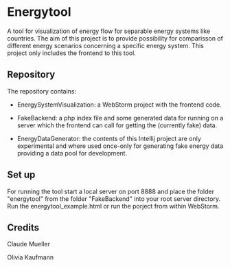 # Energytool #
A tool for visualization of energy flow for separable energy systems like countries. The aim of this project is to provide possibility for comparisson of different energy scenarios concerning a specific energy system. This project only includes the frontend to this tool.

## Repository ##
The repository contains:

* EnergySystemVisualization: a WebStorm project with the frontend code.

* FakeBackend: a php index file and some generated data for running on a server which the frontend can call for getting the (currently fake) data.

* EnergyDataGenerator: the contents of this Intellij project are only experimental and where used once-only for generating fake energy data providing a data pool for development.

## Set up ##
For running the tool start a local server on port 8888 and place the folder "energytool" from the folder "FakeBackend" into your root server directory.
Run the energytool_example.html or run the porject from within WebStorm.

## Credits ##
Claude Mueller

Olivia Kaufmann